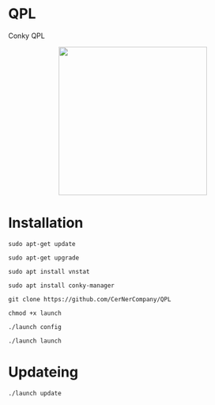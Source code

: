 # QPL
Conky QPL

<div align="center"><a href="https://t.me/CerNerCompany"><img src="http://s9.picofile.com/file/8326146518/backgrand.png" width="300"></a></div>


# Installation

 ```
sudo apt-get update 
 
sudo apt-get upgrade

sudo apt install vnstat 

sudo apt install conky-manager

git clone https://github.com/CerNerCompany/QPL
 
chmod +x launch
 
./launch config 
 
./launch launch 
 
```

# Updateing 

``` 
./launch update

```



